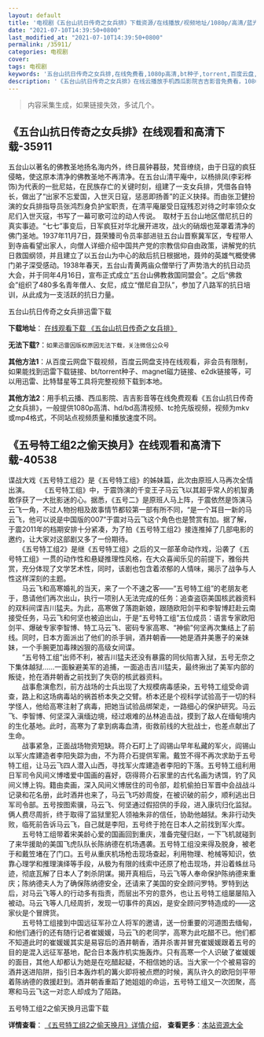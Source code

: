 ```yaml
---
layout: default
title: '电视剧《五台山抗日传奇之女兵排》下载资源/在线播放/视频地址/1080p/高清/蓝光'
date: "2021-07-10T14:39:50+0800"
last_modified_at: "2021-07-10T14:39:50+0800"
permalink: /35911/
categories: 电视剧
cover:
tags: 电视剧
keywords: '五台山抗日传奇之女兵排,在线免费看,1080p高清,bt种子,torrent,百度云盘,magnet,磁力链,迅雷下载资源'
description: '《五台山抗日传奇之女兵排》在线云播放手机西瓜影院吉吉影音免费看，1080p高清bd/hd未删减完整版和tc抢先枪版，mkv/mp4格式，附带bt/torrent种子、magnet/磁力链、百度云盘、网盘资源迅雷下载链接'
---
```


>内容采集生成，如果链接失效，多试几个。


## 《五台山抗日传奇之女兵排》在线观看和高清下载-35911

五台山以著名的佛教圣地扬名海内外，终日晨钟暮鼓，梵音缭绕，由于日寇的疯狂侵略，使这原本清净的佛教圣地不再清净。在五台山清平庵中，以杨排凤(李彩桦饰)为代表的一批尼姑，在民族存亡的关键时刻，组建了一支女兵排，凭借各自特长，做出了“出家不忘爱国，入世灭日寇，惩恶即扬善”的正义抉择。而由张卫健扮演的女兵排指导员张鸿烈身负护宝职责，在清平庵屡受日寇残忍对待之时率领众女尼们入世灭寇，书写了一幕可歌可泣的动人传说。　取材于五台山地区僧尼抗日的真实事迹。“七七”事变后，日军疯狂对华北展开进攻，战火的硝烟也笼罩着清净的佛门圣地。1937年11月7日，聂荣臻司令员率部进驻五台山晋察冀军区，专程带人到寺庙看望出家人，向僧人详细介绍中国共产党的宗教信仰自由政策，讲解党的抗日救国纲领，并且建立了以五台山为中心的敌后抗日根据地，聂帅的英雄气概使佛门弟子深受感动。1938年春天，五台山青黄两庙众僧举行了声势浩大的抗日动员大会，并于同年4月16日，宣布正式成立“五台山佛教救国同盟会”。之后“佛救会”组织了480多名青年僧人、女尼，成立“僧尼自卫队”，参加了八路军的抗日培训，从此成为一支活跃的抗日力量。


五台山抗日传奇之女兵排迅雷下载

**下载地址**： [在线观看下载 《五台山抗日传奇之女兵排》](https://www.993dy.com//vod-detail-id-12104.html) 


**无法下载?**：`如果迅雷因版权原因无法下载，关注微信公众号 `

**其他方法1**：从百度云网盘下载视频，百度云网盘支持在线观看，非会员有限制，如果能找到迅雷下载链接、bt/torrent种子、magnet磁力链接、e2dk链接等，可以用迅雷、比特彗星等工具将完整视频下载到本地。

**其他方法2**：用手机云播、西瓜影院、吉吉影音等在线免费观看《五台山抗日传奇之女兵排》，一般提供1080p高清、hd/bd高清视频、tc抢先版视频，视频为mkv或mp4格式，不同站点视频质量和播放速度不同。


## 《五号特工组2之偷天换月》在线观看和高清下载-40538

谍战大戏《五号特工组2》是《五号特工组》的姊妹篇，此次由原班人马再次全情出演。 　　《五号特工组》中，于震饰演的千变王子马云飞以其超乎常人的机智勇敢俘获了一大批影迷的心。据悉，《五号二》是原班人马上阵，于震依然是饰演马云飞一角，不过人物扮相及故事情节都较第一部有所不同，&ldquo;是一个耳目一新的马云飞，他可以说是中国版的007”于震对马云飞这个角色也是赞赏有加。据了解，于震2011年的档期安排十分紧凑，为了拍《五号特工组2》接连推掉了几部电影的邀约，让大家对这部剧又多了一份期待。<br />　　《五号特工组2》是继《五号特工组》之后的又一部革命动作戏，沿袭了《五号特工组》一贯的动作性和悬疑推理性风格，在大众喜闻乐见的前提下，雅俗共赏，充分体现了文学艺术性，同时，该剧也包含着浓郁的人情味，揭示了战争与人性这样深刻的主题。<br />　　马云飞和高寒婚礼的当天，来了一个不速之客&mdash;—“五号特工组&rdquo;的老朋友老于，恳请他们再次出山，执行一项别人无法完成的任务：追查盗窃美国核武器资料的双料间谍吉川猛夫。为此，高寒做了落跑新娘，跟随欧阳剑平和李智博赶赴云南接受任务，马云飞和何坚也被迫出山，于是“五号特工组&rdquo;五位成员：语言专家欧阳剑平、爆破专家李智博、特工马云飞、密码专家高寒、&ldquo;神偷”何坚再次集结上了前线。同时，日本方面派出了他们的杀手锏，酒井朝香&mdash;—她是酒井美惠子的亲妹妹，一个手腕更加毒辣凶狠的高级女间谍。<br />　　“五号特工组&rdquo;出师不利，被吉川猛夫还没有暴露的同伙陷害入狱，五号无奈之下集体越狱&hellip;…一面躲避美军的追捕，一面追击吉川猛夫，最终揪出了美军内部的叛徒，抢在酒井朝香之前找到了失窃的核武器资料。<br />　　战事愈演愈烈，前方战场的士兵出现了大规模病毒感染，五号特工组受命调查，路上和这场病毒站的祸首桥本失之交臂。桥本还是个视科学试验高于一切的科学怪人，他给高寒注射了病毒，把她当试验品绑架走，一路细心的保护研究。马云飞、李智博、何坚深入滇缅边境，经过艰难的丛林追击战，摸到了敌人在缅甸境内的生化基地。此时，高寒为了拿到病毒血清，街救前线的大批战士，也差点献出了生命。<br />　　战事紧急，正面战场物资短缺。蒋介石盯上了阎锡山早年私藏的军火，阎锡山以军火库建造者李阳失踪为由，不为蒋介石提供军需。戴笠不得不再次求助于五号特工组，让马云飞四人潜入山西，寻找军火库建造者李阳的下落。五号特工组利用日军司令风间义博嗜爱中国画的喜好，窃得蒋介石家里的古代名画为诱饵，钓了风间义博上钩。籍由卖画，深入风间义博居住的司令部，趁机偷拍日军晋中会战战斗记录和花名册，此时酒井也来了，马云飞巧妙周旋，在被识破的前夕，顺利逃出日军司令部。五号按图索骥，马云飞、何坚通过假招供的手段，进入康坑归化监狱。俩人费尽周折，终于取得了监狱里犯人领袖朱非的信任，协助他越狱。朱非行动失败，临死前告诉马云飞，自己就是李阳，五号终于抢在日本人之前找到军火库。<br />　　五号特工组带着宋美龄心爱的国画回到重庆，准备完璧归赵，一下飞机就碰到了来华援助的美国飞虎队队长陈纳德在机场遇袭。五号特工组没来得及脱身，被老于和戴笠堵在了门口。五号从重庆机场枪击现场查起，利用物理、枪械等知识，依靠心理学和推理演绎等手段，从极为有限的线索中还原了枪击现场，并沿着蛛丝马迹，彻底瓦解了日本人了刺杀阴谋。揭开真相后，马云飞等人奉命保护陈纳德来重庆；陈纳德夫人为了确保陈纳德安全，还请来了美国的安全顾问罗特。罗特到达后，对马云飞等人的行动多有指责，而层出不穷的意外，也让五号特工组屡屡陷入被动。马云飞等人几经周折，发现一切事件的真凶，是安全顾问罗特造成的&mdash;—这家伙是个冒牌货。<br />　　五号特工组接到中国远征军孙立人将军的邀请，送一份重要的河道图去缅甸，和他们通行的还有随行记者崔媛媛，马云飞的老同学，高寒为此吃醋不已。他们都不知道此时的崔媛媛其实是易容后的酒井朝香，酒井杀害并冒充崔媛媛跟着五号的目的是混入远征军基地，配合日本轰炸机实施轰炸。只有高寒一个人识破了崔媛媛的面目，其他人却都认为她是在吃醋起疑，不相信她的话。当大家一个个被易容的酒井送进陷阱，指引日本轰炸机的篝火即将被点燃的时候，离队许久的欧阳剑平带着陈纳德的救援赶到。酒井朝香重蹈了她姐姐的命运，五号特工组又一次团聚，高寒和马云飞这一对恋人却成为了陌路。


五号特工组2之偷天换月迅雷下载

**详情查看**： [《五号特工组2之偷天换月》详情介绍](/movie/40538/)， **查看更多**：[本站资源大全](/movie/t/all/)

